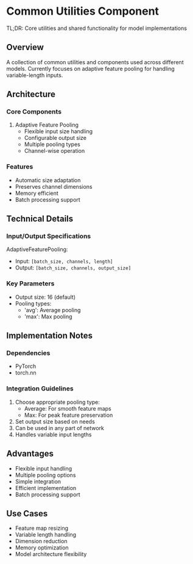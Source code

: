 # Common Utilities Component

TL;DR: Core utilities and shared functionality for model implementations

## Overview
A collection of common utilities and components used across different models. Currently focuses on adaptive feature pooling for handling variable-length inputs.

## Architecture

### Core Components
1. Adaptive Feature Pooling
   - Flexible input size handling
   - Configurable output size
   - Multiple pooling types
   - Channel-wise operation

### Features
- Automatic size adaptation
- Preserves channel dimensions
- Memory efficient
- Batch processing support

## Technical Details

### Input/Output Specifications
AdaptiveFeaturePooling:
- Input: `[batch_size, channels, length]`
- Output: `[batch_size, channels, output_size]`

### Key Parameters
- Output size: 16 (default)
- Pooling types: 
  - 'avg': Average pooling
  - 'max': Max pooling

## Implementation Notes

### Dependencies
- PyTorch
- torch.nn

### Integration Guidelines
1. Choose appropriate pooling type:
   - Average: For smooth feature maps
   - Max: For peak feature preservation
2. Set output size based on needs
3. Can be used in any part of network
4. Handles variable input lengths

## Advantages
- Flexible input handling
- Multiple pooling options
- Simple integration
- Efficient implementation
- Batch processing support

## Use Cases
- Feature map resizing
- Variable length handling
- Dimension reduction
- Memory optimization
- Model architecture flexibility 